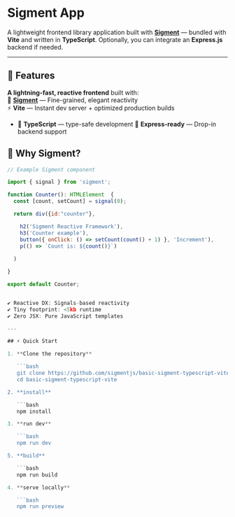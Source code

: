 

# Sigment App

A lightweight frontend library application built with **[Sigment](https://www.npmjs.com/package/sigment)** — bundled with **Vite** and written in  **TypeScript**. Optionally, you can integrate an **Express.js** backend if needed.

---

## 🚀 Features

**A lightning-fast, reactive frontend** built with:  
🧩 [**Sigment**](https://www.npmjs.com/package/sigment) — Fine-grained, elegant reactivity  
⚡ **Vite** — Instant dev server + optimized production builds  
- 📘 **TypeScript** — type-safe development 
🌿 **Express-ready** — Drop-in backend support  


## 🌟 Why Sigment? 

```javascript
// Example Sigment component

import { signal } from 'sigment';

function Counter(): HTMLElement  {
  const [count, setCount] = signal(0);

  return div({id:"counter"},

    h2('Sigment Reactive Framework'),
    h3('Counter example'),
    button({ onClick: () => setCount(count() + 1) }, 'Increment'),
    p(() => `Count is: ${count()}`)
    
  )

}

export default Counter;


✔ Reactive DX: Signals-based reactivity
✔ Tiny footprint: <5kb runtime
✔ Zero JSX: Pure JavaScript templates

---

## ⚡ Quick Start

1. **Clone the repository**

   ```bash
   git clone https://github.com/sigmentjs/basic-sigment-typescript-vite.git
   cd basic-sigment-typescript-vite

2. **install**

   ```bash
   npm install

3. **run dev**

   ```bash
   npm run dev

5. **build**

   ```bash
   npm run build

4. **serve locally**

   ```bash
   npm run preview
